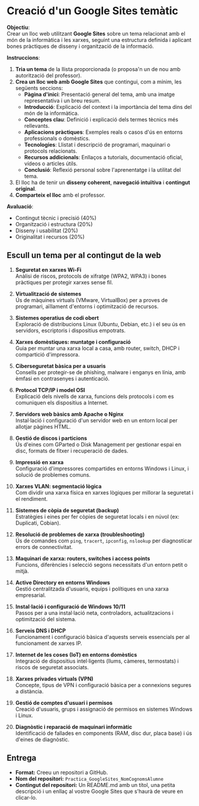 # Creació d'un Google Sites temàtic

**Objectiu**:  
Crear un lloc web utilitzant **Google Sites** sobre un tema relacionat amb el món de la informàtica i les xarxes, seguint una estructura definida i aplicant bones pràctiques de disseny i organització de la informació.

**Instruccions**:

1. **Tria un tema** de la llista proporcionada (o proposa'n un de nou amb autorització del professor).
2. **Crea un lloc web amb Google Sites** que contingui, com a mínim, les següents seccions:
   - **Pàgina d'inici**: Presentació general del tema, amb una imatge representativa i un breu resum.
   - **Introducció**: Explicació del context i la importància del tema dins del món de la informàtica.
   - **Conceptes clau**: Definició i explicació dels termes tècnics més rellevants.
   - **Aplicacions pràctiques**: Exemples reals o casos d'ús en entorns professionals o domèstics.
   - **Tecnologies**: Llistat i descripció de programari, maquinari o protocols relacionats.
   - **Recursos addicionals**: Enllaços a tutorials, documentació oficial, vídeos o articles útils.
   - **Conclusió**: Reflexió personal sobre l'aprenentatge i la utilitat del tema.
3. El lloc ha de tenir un **disseny coherent**, **navegació intuïtiva** i **contingut original**.
4. **Comparteix el lloc** amb el professor.

**Avaluació**:
- Contingut tècnic i precisió (40%)
- Organització i estructura (20%)
- Disseny i usabilitat (20%)
- Originalitat i recursos (20%)

## Escull un tema per al contingut de la web

1. **Seguretat en xarxes Wi-Fi**  
   Anàlisi de riscos, protocols de xifratge (WPA2, WPA3) i bones pràctiques per protegir xarxes sense fil.

2. **Virtualització de sistemes**  
   Ús de màquines virtuals (VMware, VirtualBox) per a proves de programari, aïllament d'entorns i optimització de recursos.

3. **Sistemes operatius de codi obert**  
   Exploració de distribucions Linux (Ubuntu, Debian, etc.) i el seu ús en servidors, escriptoris i dispositius empotrats.

4. **Xarxes domèstiques: muntatge i configuració**  
   Guia per muntar una xarxa local a casa, amb router, switch, DHCP i compartició d'impressora.

5. **Ciberseguretat bàsica per a usuaris**  
   Consells per protegir-se de phishing, malware i enganys en línia, amb èmfasi en contrasenyes i autenticació.

6. **Protocol TCP/IP i model OSI**  
   Explicació dels nivells de xarxa, funcions dels protocols i com es comuniquen els dispositius a Internet.

7. **Servidors web bàsics amb Apache o Nginx**  
   Instal·lació i configuració d'un servidor web en un entorn local per allotjar pàgines HTML.

8. **Gestió de discos i particions**  
   Ús d'eines com GParted o Disk Management per gestionar espai en disc, formats de fitxer i recuperació de dades.

9. **Impressió en xarxa**  
   Configuració d'impressores compartides en entorns Windows i Linux, i solució de problemes comuns.

10. **Xarxes VLAN: segmentació lògica**  
    Com dividir una xarxa física en xarxes lògiques per millorar la seguretat i el rendiment.

11. **Sistemes de còpia de seguretat (backup)**  
    Estratègies i eines per fer còpies de seguretat locals i en núvol (ex: Duplicati, Cobian).

12. **Resolució de problemes de xarxa (troubleshooting)**  
    Ús de comandes com `ping`, `tracert`, `ipconfig`, `nslookup` per diagnosticar errors de connectivitat.

13. **Maquinari de xarxa: routers, switches i access points**  
    Funcions, diferències i selecció segons necessitats d'un entorn petit o mitjà.

14. **Active Directory en entorns Windows**  
    Gestió centralitzada d'usuaris, equips i polítiques en una xarxa empresarial.

15. **Instal·lació i configuració de Windows 10/11**  
    Passos per a una instal·lació neta, controladors, actualitzacions i optimització del sistema.

16. **Serveis DNS i DHCP**  
    Funcionament i configuració bàsica d'aquests serveis essencials per al funcionament de xarxes IP.

17. **Internet de les coses (IoT) en entorns domèstics**  
    Integració de dispositius intel·ligents (llums, càmeres, termostats) i riscos de seguretat associats.

18. **Xarxes privades virtuals (VPN)**  
    Concepte, tipus de VPN i configuració bàsica per a connexions segures a distància.

19. **Gestió de comptes d'usuari i permisos**  
    Creació d'usuaris, grups i assignació de permisos en sistemes Windows i Linux.

20. **Diagnòstic i reparació de maquinari informàtic**  
    Identificació de fallades en components (RAM, disc dur, placa base) i ús d'eines de diagnòstic.

## **Entrega**
- **Format:** Creeu un repositori a GitHub.
- **Nom del repositori:** `Practica_GoogleSites_NomCognomsAlumne`
- **Contingut del repositori:** Un README.md amb un títol, una petita descripció i un enllaç al vostre Google Sites que s'haurà de veure en clicar-lo.
